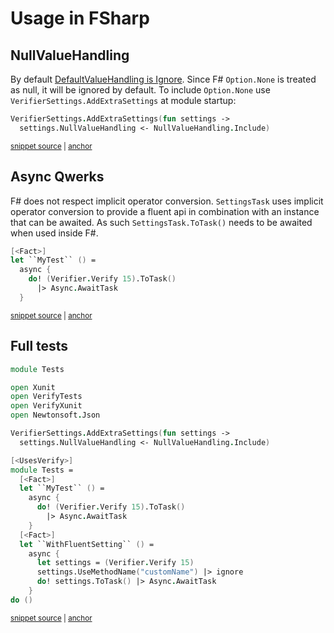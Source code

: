 <!--
GENERATED FILE - DO NOT EDIT
This file was generated by [MarkdownSnippets](https://github.com/SimonCropp/MarkdownSnippets).
Source File: /docs/mdsource/fsharp.source.md
To change this file edit the source file and then run MarkdownSnippets.
-->

# Usage in FSharp


## NullValueHandling

By default [DefaultValueHandling is Ignore](/docs/serializer-settings.md#default-settings). Since F# `Option.None` is treated as null, it will be ignored by default. To include `Option.None` use `VerifierSettings.AddExtraSettings` at module startup:

<!-- snippet: NullValueHandling -->
<a id='snippet-nullvaluehandling'></a>
```fs
VerifierSettings.AddExtraSettings(fun settings ->
  settings.NullValueHandling <- NullValueHandling.Include)
```
<sup><a href='/src/FSharpTests/Tests.fs#L8-L11' title='Snippet source file'>snippet source</a> | <a href='#snippet-nullvaluehandling' title='Start of snippet'>anchor</a></sup>
<!-- endSnippet -->


## Async Qwerks

F# does not respect implicit operator conversion. `SettingsTask` uses implicit operator conversion to provide a fluent api in combination with an instance that can be awaited. As such `SettingsTask.ToTask()` needs to be awaited when used inside F#.

<!-- snippet: FsTest -->
<a id='snippet-fstest'></a>
```fs
[<Fact>]
let ``MyTest`` () =
  async {
    do! (Verifier.Verify 15).ToTask()
      |> Async.AwaitTask
  }
```
<sup><a href='/src/FSharpTests/Tests.fs#L15-L22' title='Snippet source file'>snippet source</a> | <a href='#snippet-fstest' title='Start of snippet'>anchor</a></sup>
<!-- endSnippet -->


## Full tests

<!-- snippet: Tests.fs -->
<a id='snippet-Tests.fs'></a>
```fs
module Tests

open Xunit
open VerifyTests
open VerifyXunit
open Newtonsoft.Json

VerifierSettings.AddExtraSettings(fun settings ->
  settings.NullValueHandling <- NullValueHandling.Include)

[<UsesVerify>]
module Tests =
  [<Fact>]
  let ``MyTest`` () =
    async {
      do! (Verifier.Verify 15).ToTask()
        |> Async.AwaitTask
    }
  [<Fact>]
  let ``WithFluentSetting`` () =
    async {
      let settings = (Verifier.Verify 15)
      settings.UseMethodName("customName") |> ignore
      do! settings.ToTask() |> Async.AwaitTask
    }
do ()
```
<sup><a href='/src/FSharpTests/Tests.fs#L1-L26' title='Snippet source file'>snippet source</a> | <a href='#snippet-Tests.fs' title='Start of snippet'>anchor</a></sup>
<!-- endSnippet -->
